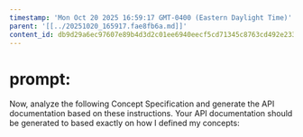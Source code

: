 ```yaml
---
timestamp: 'Mon Oct 20 2025 16:59:17 GMT-0400 (Eastern Daylight Time)'
parent: '[[../20251020_165917.fae8fb6a.md]]'
content_id: db9d29a6ec97607e89b4d3d2c01ee6940eecf5cd71345c8763cd492e233a2eb2
---
```


# prompt:

Now, analyze the following Concept Specification and generate the API documentation based on these instructions. Your API documentation should be generated to based exactly on how I defined my concepts:
